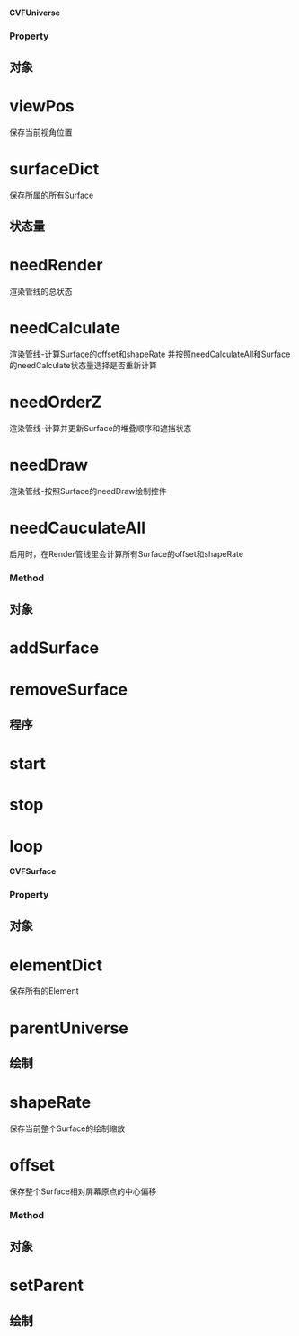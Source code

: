 #### CVFUniverse
### Property
## 对象
# viewPos
保存当前视角位置
# surfaceDict
保存所属的所有Surface
## 状态量
# needRender
渲染管线的总状态
# needCalculate
渲染管线-计算Surface的offset和shapeRate
并按照needCalculateAll和Surface的needCalculate状态量选择是否重新计算
# needOrderZ
渲染管线-计算并更新Surface的堆叠顺序和遮挡状态
# needDraw
渲染管线-按照Surface的needDraw绘制控件
# needCauculateAll
启用时，在Render管线里会计算所有Surface的offset和shapeRate
### Method
## 对象
# addSurface
# removeSurface
## 程序
# start
# stop
# loop


#### CVFSurface
### Property
## 对象
# elementDict
保存所有的Element
# parentUniverse
## 绘制
# shapeRate
保存当前整个Surface的绘制缩放
# offset
保存整个Surface相对屏幕原点的中心偏移
### Method
## 对象
# setParent
## 绘制